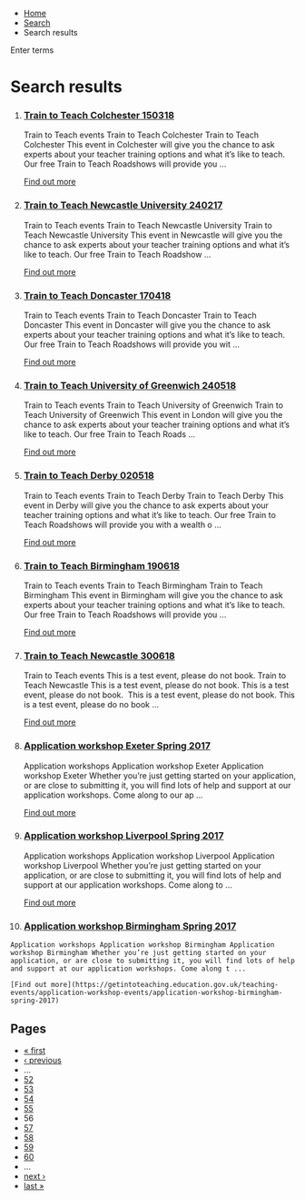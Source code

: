 *   [Home](/)
*   [Search](/search)
*   Search results

Enter terms 

Search results
==============

1.  ### [Train to Teach Colchester 150318](https://getintoteaching.education.gov.uk/teaching-events/train-to-teach-events/train-to-teach-colchester-150318)
    
    Train to Teach events Train to Teach Colchester Train to Teach Colchester This event in Colchester will give you the chance to ask experts about your teacher training options and what it’s like to teach. Our free Train to Teach Roadshows will provide you ...
    
    [Find out more](https://getintoteaching.education.gov.uk/teaching-events/train-to-teach-events/train-to-teach-colchester-150318)
    
2.  ### [Train to Teach Newcastle University 240217](https://getintoteaching.education.gov.uk/teaching-events/train-to-teach-events/train-to-teach-newcastle-university-240218)
    
    Train to Teach events Train to Teach Newcastle University Train to Teach Newcastle University This event in Newcastle will give you the chance to ask experts about your teacher training options and what it’s like to teach. Our free Train to Teach Roadshow ...
    
    [Find out more](https://getintoteaching.education.gov.uk/teaching-events/train-to-teach-events/train-to-teach-newcastle-university-240218)
    
3.  ### [Train to Teach Doncaster 170418](https://getintoteaching.education.gov.uk/teaching-events/train-to-teach-events/train-to-teach-doncaster-170418)
    
    Train to Teach events Train to Teach Doncaster Train to Teach Doncaster This event in Doncaster will give you the chance to ask experts about your teacher training options and what it’s like to teach. Our free Train to Teach Roadshows will provide you wit ...
    
    [Find out more](https://getintoteaching.education.gov.uk/teaching-events/train-to-teach-events/train-to-teach-doncaster-170418)
    
4.  ### [Train to Teach University of Greenwich 240518](https://getintoteaching.education.gov.uk/teaching-events/train-to-teach-events/train-to-teach-university-of-greenwich-240518)
    
    Train to Teach events Train to Teach University of Greenwich Train to Teach University of Greenwich This event in London will give you the chance to ask experts about your teacher training options and what it’s like to teach. Our free Train to Teach Roads ...
    
    [Find out more](https://getintoteaching.education.gov.uk/teaching-events/train-to-teach-events/train-to-teach-university-of-greenwich-240518)
    
5.  ### [Train to Teach Derby 020518](https://getintoteaching.education.gov.uk/teaching-events/train-to-teach-events/train-to-teach-derby-020518)
    
    Train to Teach events Train to Teach Derby Train to Teach Derby This event in Derby will give you the chance to ask experts about your teacher training options and what it’s like to teach. Our free Train to Teach Roadshows will provide you with a wealth o ...
    
    [Find out more](https://getintoteaching.education.gov.uk/teaching-events/train-to-teach-events/train-to-teach-derby-020518)
    
6.  ### [Train to Teach Birmingham 190618](https://getintoteaching.education.gov.uk/teaching-events/train-to-teach-events/train-to-teach-birmingham-190618)
    
    Train to Teach events Train to Teach Birmingham Train to Teach Birmingham This event in Birmingham will give you the chance to ask experts about your teacher training options and what it’s like to teach. Our free Train to Teach Roadshows will provide you ...
    
    [Find out more](https://getintoteaching.education.gov.uk/teaching-events/train-to-teach-events/train-to-teach-birmingham-190618)
    
7.  ### [Train to Teach Newcastle 300618](https://getintoteaching.education.gov.uk/teaching-events/train-to-teach-events/train-to-teach-newcastle-300618)
    
    Train to Teach events This is a test event, please do not book. Train to Teach Newcastle This is a test event, please do not book. This is a test event, please do not book.  This is a test event, please do not book. This is a test event, please do no book ...
    
    [Find out more](https://getintoteaching.education.gov.uk/teaching-events/train-to-teach-events/train-to-teach-newcastle-300618)
    
8.  ### [Application workshop Exeter Spring 2017](https://getintoteaching.education.gov.uk/teaching-events/application-workshop-events/application-workshop-exeter-spring-2017)
    
    Application workshops Application workshop Exeter Application workshop Exeter Whether you’re just getting started on your application, or are close to submitting it, you will find lots of help and support at our application workshops. Come along to our ap ...
    
    [Find out more](https://getintoteaching.education.gov.uk/teaching-events/application-workshop-events/application-workshop-exeter-spring-2017)
    
9.  ### [Application workshop Liverpool Spring 2017](https://getintoteaching.education.gov.uk/teaching-events/application-workshop-events/application-workshop-liverpool-spring-2017)
    
    Application workshops Application workshop Liverpool Application workshop Liverpool Whether you’re just getting started on your application, or are close to submitting it, you will find lots of help and support at our application workshops. Come along to ...
    
    [Find out more](https://getintoteaching.education.gov.uk/teaching-events/application-workshop-events/application-workshop-liverpool-spring-2017)
    
10.  ### [Application workshop Birmingham Spring 2017](https://getintoteaching.education.gov.uk/teaching-events/application-workshop-events/application-workshop-birmingham-spring-2017)
    
    Application workshops Application workshop Birmingham Application workshop Birmingham Whether you’re just getting started on your application, or are close to submitting it, you will find lots of help and support at our application workshops. Come along t ...
    
    [Find out more](https://getintoteaching.education.gov.uk/teaching-events/application-workshop-events/application-workshop-birmingham-spring-2017)
    

Pages
-----

*   [« first](/search/site "Go to first page")
*   [‹ previous](/search/site?page=54 "Go to previous page")
*   …
*   [52](/search/site?page=51 "Go to page 52")
*   [53](/search/site?page=52 "Go to page 53")
*   [54](/search/site?page=53 "Go to page 54")
*   [55](/search/site?page=54 "Go to page 55")
*   56
*   [57](/search/site?page=56 "Go to page 57")
*   [58](/search/site?page=57 "Go to page 58")
*   [59](/search/site?page=58 "Go to page 59")
*   [60](/search/site?page=59 "Go to page 60")
*   …
*   [next ›](/search/site?page=56 "Go to next page")
*   [last »](/search/site?page=1032 "Go to last page")